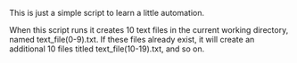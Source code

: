 This is just a simple script to learn a little automation. 

When this script runs it creates 10 text files in the current working directory, named text_file(0-9).txt.
If these files already exist, it will create an additional 10 files titled text_file(10-19).txt, and so on.
